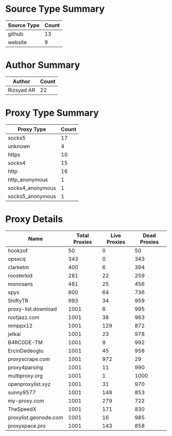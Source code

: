 # Source Type Summary

| Source Type | Count |
|-------------|-------|
| github | 13 |
| website | 9 |


# Author Summary

| Author | Count |
|--------|-------|
| Rizsyad AR | 22 |


# Proxy Type Summary

| Proxy Type | Count |
|------------|-------|
| socks5 | 17 |
| unknown | 4 |
| https | 10 |
| socks4 | 15 |
| http | 16 |
| http_anonymous | 1 |
| socks4_anonymous | 1 |
| socks5_anonymous | 1 |


# Proxy Details

| Name | Total Proxies | Live Proxies | Dead Proxies |
|------|---------------|--------------|---------------|
| hookzof | 50 | 0 | 50 |
| opsxcq | 343 | 0 | 343 |
| clarketm | 400 | 6 | 394 |
| roosterkid | 281 | 22 | 259 |
| monosans | 481 | 25 | 456 |
| spys | 800 | 64 | 736 |
| ShiftyTR | 993 | 34 | 959 |
| proxy-list.download | 1001 | 6 | 995 |
| rootjazz.com | 1001 | 38 | 963 |
| mmppx12 | 1001 | 129 | 872 |
| jetkai | 1001 | 23 | 978 |
| B4RC0DE-TM | 1001 | 9 | 992 |
| ErcinDedeoglu | 1001 | 45 | 956 |
| proxyscrape.com | 1001 | 972 | 29 |
| proxy4parsing | 1001 | 11 | 990 |
| multiproxy.org | 1001 | 1 | 1000 |
| openproxylist.xyz | 1001 | 31 | 970 |
| sunny9577 | 1001 | 148 | 853 |
| my-proxy.com | 1001 | 279 | 722 |
| TheSpeedX | 1001 | 171 | 830 |
| proxylist.geonode.com | 1001 | 16 | 985 |
| proxyspace.pro | 1001 | 143 | 858 |
